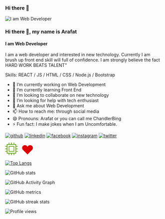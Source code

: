 ### Hi there 👋

<!--
**arafatmollah/arafatmollah** is a ✨ _special_ ✨ repository because its `README.md` (this file) appears on your GitHub profile.

Here are some ideas to get you started:

- 🔭 I’m currently working on ...
- 🌱 I’m currently learning ...
- 👯 I’m looking to collaborate on ...
- 🤔 I’m looking for help with ...
- 💬 Ask me about ...
- 📫 How to reach me: ...
- 😄 Pronouns: ...
- ⚡ Fun fact: ...
-->
![I am Web Developer](https://www.rlogical.com/wp-content/uploads/2019/07/frontend-dev.png)
### Hi there 👋, my name is Arafat
#### I am Web Developer


I am a web developer and interested in new technology. Currently I am brush up front end skill will full of confidence. I am strongly believe the fact HARD WORK BEATS TALENT"

Skills: REACT / JS / HTML / CSS / Node.js / Bootstrap

- 🔭 I’m currently working on Web Development 
- 🌱 I’m currently learning Front End 
- 👯 I’m looking to collaborate on new technology 
- 🤔 I’m looking for help with tech enthusiast 
- 💬 Ask me about Web Development 
- 📫 How to reach me: through social media 
- 😄 Pronouns: Arafat or you can call me ChandlerBing 
- ⚡ Fun fact: I make jokes when I am Uncomfortable. 


[<img src='https://cdn.jsdelivr.net/npm/simple-icons@3.0.1/icons/github.svg' alt='github' height='40'>](https://github.com/arafatmollah)  [<img src='https://cdn.jsdelivr.net/npm/simple-icons@3.0.1/icons/linkedin.svg' alt='linkedin' height='40'>](https://www.linkedin.com/in/arafatmshuvo/)  [<img src='https://cdn.jsdelivr.net/npm/simple-icons@3.0.1/icons/facebook.svg' alt='facebook' height='40'>](https://www.facebook.com/shuvo.arafat.37)  [<img src='https://cdn.jsdelivr.net/npm/simple-icons@3.0.1/icons/instagram.svg' alt='instagram' height='40'>](https://www.instagram.com/arafatmshuvo/)  [<img src='https://cdn.jsdelivr.net/npm/simple-icons@3.0.1/icons/twitter.svg' alt='twitter' height='40'>](https://twitter.com/arafatmshuvo)  

<a href='https://docs.github.com/en/developers'><img src='https://raw.githubusercontent.com/acervenky/animated-github-badges/master/assets/devbadge.gif' width='40' height='40'></a> <a href='https://docs.github.com/en/github/supporting-the-open-source-community-with-github-sponsors'><img src='https://raw.githubusercontent.com/acervenky/animated-github-badges/master/assets/sponsorbadge.gif' width='35' height='35'></a> 

[![Top Langs](https://github-readme-stats.vercel.app/api/top-langs/?username=arafatmollah)](https://github.com/anuraghazra/github-readme-stats)

![GitHub stats](https://github-readme-stats.vercel.app/api?username=arafatmollah&show_icons=true&count_private=true)  

![GitHub Activity Graph](https://activity-graph.herokuapp.com/graph?username=arafatmollah)  

![GitHub metrics](https://metrics.lecoq.io/arafatmollah)  

![GitHub streak stats](https://github-readme-streak-stats.herokuapp.com/?user=arafatmollah)  

![Profile views](https://gpvc.arturio.dev/arafatmollah)  
